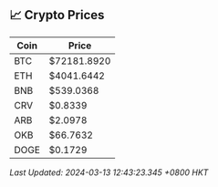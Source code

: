 ## 📈 Crypto Prices

| Coin | Price |
| ---- | ----- |
| BTC | $72181.8920 |
| ETH | $4041.6442 |
| BNB | $539.0368 |
| CRV | $0.8339 |
| ARB | $2.0978 |
| OKB | $66.7632 |
| DOGE | $0.1729 |

_Last Updated: 2024-03-13 12:43:23.345 +0800 HKT_